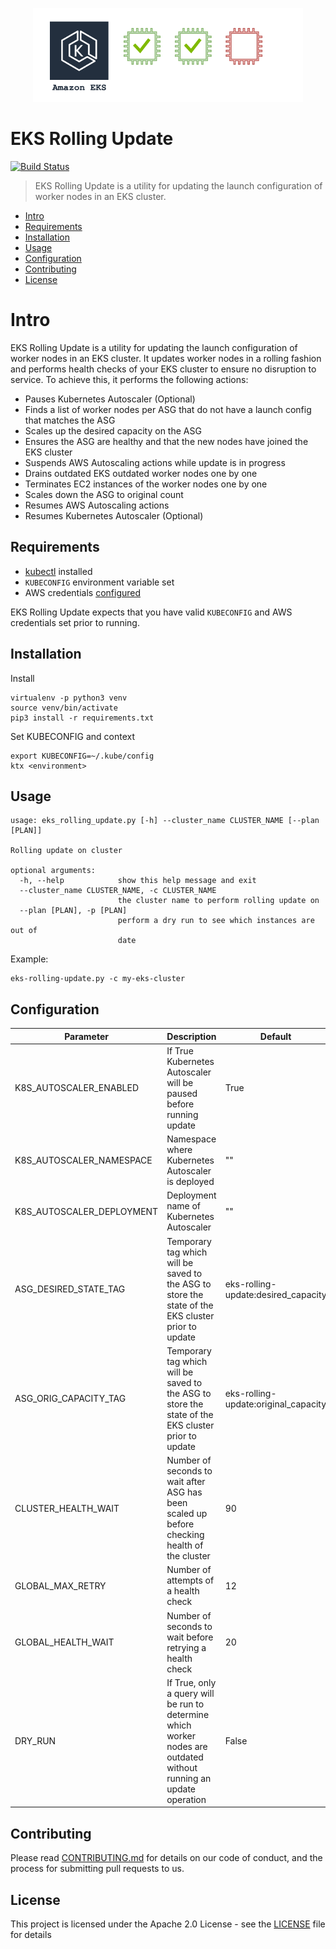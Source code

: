 <p align="center">
  <img height="150px" src="./logo.png"  alt="EKS Rolling Update" title="EKS Rolling Update">
</p>

# EKS Rolling Update

[![Build Status](https://travis-ci.org/hellofresh/eks-rolling-update.svg?branch=master)](https://travis-ci.org/hellofresh/eks-rolling-update)

> EKS Rolling Update is a utility for updating the launch configuration of worker nodes in an EKS cluster.


- [Intro](#intro)
- [Requirements](#requirements)
- [Installation](#installation)
- [Usage](#usage)
- [Configuration](#configuration)
- [Contributing](#contributing)
- [License](#license)


<a name="intro"></a>
# Intro

EKS Rolling Update is a utility for updating the launch configuration of worker nodes in an EKS cluster. It
updates worker nodes in a rolling fashion and performs health checks of your EKS cluster to ensure no disruption to service.
To achieve this, it performs the following actions:

* Pauses Kubernetes Autoscaler (Optional)
* Finds a list of worker nodes per ASG that do not have a launch config that matches the ASG
* Scales up the desired capacity on the ASG
* Ensures the ASG are healthy and that the new nodes have joined the EKS cluster
* Suspends AWS Autoscaling actions while update is in progress
* Drains outdated EKS outdated worker nodes one by one
* Terminates EC2 instances of the worker nodes one by one
* Scales down the ASG to original count
* Resumes AWS Autoscaling actions
* Resumes Kubernetes Autoscaler (Optional)

<a name="requirements"></a>
## Requirements

* [kubectl](https://kubernetes.io/docs/tasks/tools/install-kubectl/) installed
* `KUBECONFIG` environment variable set
* AWS credentials [configured](https://boto3.amazonaws.com/v1/documentation/api/latest/guide/configuration.html#guide-configuration)

EKS Rolling Update expects that you have valid `KUBECONFIG` and AWS credentials set prior to running.

<a name="installation"></a>
## Installation

Install

```
virtualenv -p python3 venv
source venv/bin/activate
pip3 install -r requirements.txt
```

Set KUBECONFIG and context

```
export KUBECONFIG=~/.kube/config
ktx <environment>
```

<a name="usage"></a>
## Usage

```
usage: eks_rolling_update.py [-h] --cluster_name CLUSTER_NAME [--plan [PLAN]]

Rolling update on cluster

optional arguments:
  -h, --help            show this help message and exit
  --cluster_name CLUSTER_NAME, -c CLUSTER_NAME
                        the cluster name to perform rolling update on
  --plan [PLAN], -p [PLAN]
                        perform a dry run to see which instances are out of
                        date
```

Example:

```
eks-rolling-update.py -c my-eks-cluster
```

## Configuration

| Parameter                 | Description                                                                                                        | Default                              |
|---------------------------|--------------------------------------------------------------------------------------------------------------------|--------------------------------------|
| K8S_AUTOSCALER_ENABLED    | If True Kubernetes Autoscaler will be paused before running update                                                 | True                                 |
| K8S_AUTOSCALER_NAMESPACE  | Namespace where Kubernetes Autoscaler is deployed                                                                  | ""                                   |
| K8S_AUTOSCALER_DEPLOYMENT | Deployment name of Kubernetes Autoscaler                                                                           | ""                                   |
| ASG_DESIRED_STATE_TAG     | Temporary tag which will be saved to the ASG to store the state of the EKS cluster prior to update                 | eks-rolling-update:desired_capacity  |
| ASG_ORIG_CAPACITY_TAG     | Temporary tag which will be saved to the ASG to store the state of the EKS cluster prior to update                 | eks-rolling-update:original_capacity |
| CLUSTER_HEALTH_WAIT       | Number of seconds to wait after ASG has been scaled up before checking health of the cluster                       | 90                                   |
| GLOBAL_MAX_RETRY          | Number of attempts of a health check                                                                               | 12                                   |
| GLOBAL_HEALTH_WAIT        | Number of seconds to wait before retrying a health check                                                           | 20                                   |
| DRY_RUN                   | If True, only a query will be run to determine which worker nodes are outdated without running an update operation | False                                |

<a name="contributing"></a>
## Contributing

Please read [CONTRIBUTING.md](CONTRIBUTING.md) for details on our code of conduct, and the process for submitting pull requests to us.

<a name="licence"></a>
## License

This project is licensed under the Apache 2.0 License - see the [LICENSE](LICENSE) file for details